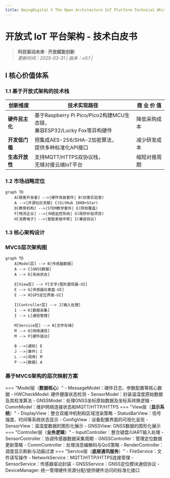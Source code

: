 ```yaml
---
title: BeingDigital © The Open Architecture IoT Platform Technical White Paper
---
```

# 开放式 IoT 平台架构 - 技术白皮书

> ​**科技驱动未来 · 开放赋能创新**  
> *更新时间：2025-03-31 | 版本：v0.1 |*

<div align="center">
 
</div>

## Ⅰ 核心价值体系
### 1.1 基于开放式架构的技术栈
| 创新维度         | 技术实现路径                                                                 | 商  业  价  值  |
|------------------|----------------------------------------------------------------------------|------------|
| ​**硬件民主化**    | 基于Raspberry Pi Pico/Pico2构建MCU生态链，<br>兼容ESP32/Lucky Fox等异构硬件       | 降低采购成本 |
| ​**开发低门槛**    | 预集成AES-256/SHA-2加密算法，<br>提供多种标准化API接口                            | 减少研发成本|
| ​**生态开放性**    | 支持MQTT/HTTPS双协议栈，<br>无缝对接云端IoT平台                                   | 缩短对接周期|

### 1.2 市场战略定位
```mermaid
graph TD
    A[极客开发者] -->|硬件改装套件| B(创客实验室)
    A -->|开源社区贡献| C(GitHub 1000+Star)
    D[教育机构] -->|STEM教学套件| E(院校覆盖)
    F[物流企业] -->|冷链监控系统| G(政府补贴项目)
    H[消费电子] -->|智能家居中枢| I(兼容协议)
```

### 1.3 核心架构设计

### MVCS层次架构图

```mermaid
graph TD
    A[Model层] --> B[传感器数据]
    A --> C[GNSS数据]
    A --> D[系统状态]
    
    E[View层] --> F[文字/图形展现器-UI]
    E --> G[传感器仪表盘-UI]
    E --> H[GPS定位界面-UI]
    
    I[Controller层] --> J[输入处理]
    I --> K[数据采集]
    I --> L[通信管理]
    
    M[Service层] --> N[文件存储]
    M --> O[网络通信]
    M --> P[硬件驱动]
    
    B -->|通知| E
    J -->|事件| I
    L -->|调用| M
    P -->|数据| A
```
### 基于MVCS架构的层次映射方案
=== "Model层（**数据核心**）"
    - MessageModel：硬件日志、参数配置等核心数据
    - HWCheckModel: 硬件健康状态检测
    -  SensorModel：封装温湿度原始数据及其校准算法
    -    GNSSModel：处理GNSS坐标原始数据及坐标系转换逻辑
    -    CommModel：维护网络连接状态和MQTT/HTTP/HTTPS
=== "View层（**显示系统**）"
    -   DisplayView：整合双缓冲机制和区域渲染策略
    - StatusBarView：信号强度、时间等系统状态显示
    -    ConfigView：设备配置界面的可视化呈现
    -    SensorView：温湿度数据的图形化展示
    -      GNSSView: GNSS数据的图形化展示
=== "Controller层（**业务逻辑**）"
    -  InputController：整合键盘/UART输入处理
    - SensorController：协调传感器数据采集周期
    -   GNSSController：管理定位数据更新策略
    -   CommController：处理消息编解码与QoS策略
    - RenderController：调度显示刷新与动画过渡
=== "Service层（**底层通讯服务**）"
    -    FileService：文件读写操作
    - NetworkService：MQTT/HTTP/HTTPS连接管理
    -  SensorService：传感器驱动封装
    -    GNSSService：GNSS定位模块通信协议
    -  DeviceManager: 统一管理硬件资源分配/提供硬件访问的标准化接口